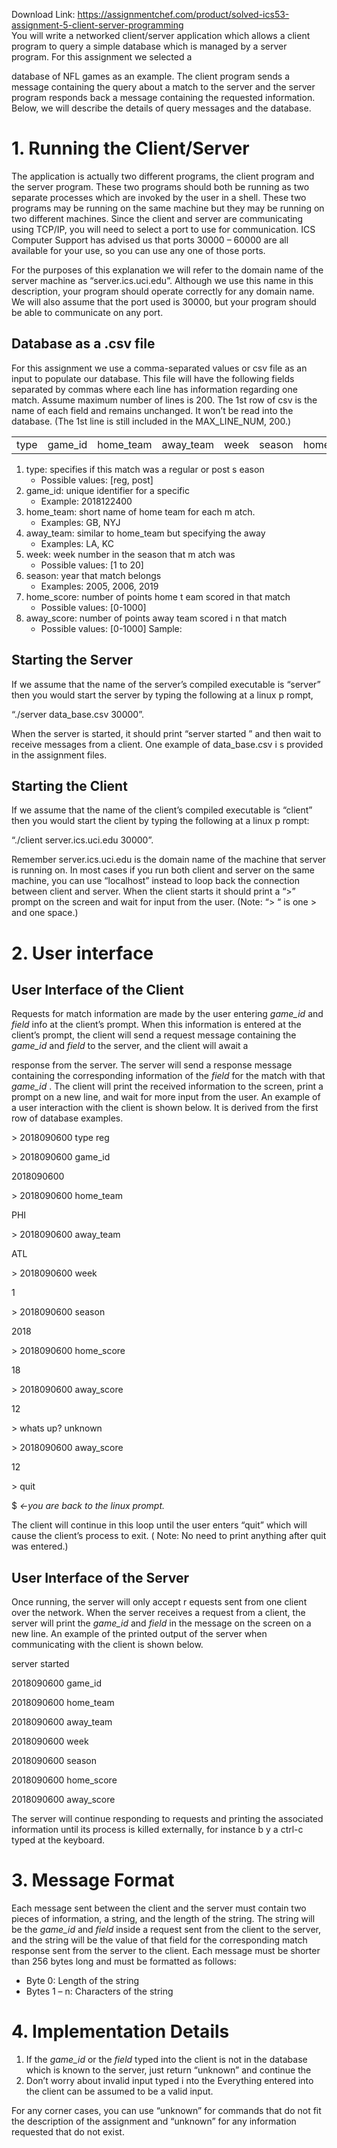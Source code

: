 Download Link: https://assignmentchef.com/product/solved-ics53-assignment-5-client-server-programming
<br>
You  will  write  a  networked  client/server  application  which  allows  a  client  program  to  query  a simple  database  which  is  managed  by  a  server  program.  For  this  assignment  we  selected  a

database  of  NFL  games  as  an  example.  The  client  program  sends  a  message  containing  the query  about  a  match  to  the  server  and  the  server  program  responds  back  a  message  containing the  requested  information.  Below,  we  will  describe  the  details  of  query  messages  and  the database.

<strong> </strong>

<h1>1.   Running  the  Client/Server</h1>

The  application  is  actually  two  different  programs,  the  client  program  and  the  server  program. These  two  programs  should  both  be  running  as  two  separate  processes  which  are  invoked  by the  user  in  a  shell.  These  two  programs  may  be  running  on  the  same  machine  but  they  may  be running  on  two  different  machines.  Since  the  client  and  server  are  communicating  using  TCP/IP, you  will  need  to  select  a  port  to  use  for  communication.  ICS  Computer  Support  has  advised  us that  ports  30000  –  60000  are  all  available  for  your  use,  so  you  can  use  any  one  of  those  ports.




For  the  purposes  of  this  explanation  we  will  refer  to  the  domain  name  of  the  server  machine  as “server.ics.uci.edu”.  Although  we  use  this  name  in  this  description,  your  program  should  operate correctly  for  any  domain  name.  We  will  also  assume  that  the  port  used  is  30000,  but  your program  should  be  able  to  communicate  on  any  port.




<h2>Database  as  a  .csv  file</h2>

For  this  assignment  we  use  a  comma-separated  values  or  csv  file  as  an  input  to  populate  our database.  This  file  will  have  the  following  fields  separated  by  commas  where  each  line  has information  regarding  one  match.  Assume  maximum  number  of  lines  is  200. The  1st  row  of  csv is  the  name  of  each  field  and  remains  unchanged.  It  won’t  be  read  into  the  database.  (The 1st  line  is  still  included  in  the  MAX_LINE_NUM,  200.)




<table width="624">

 <tbody>

  <tr>

   <td width="45">type</td>

   <td width="73">game_id</td>

   <td width="92">home_team</td>

   <td width="85">away_team</td>

   <td width="52">week</td>

   <td width="72">season</td>

   <td width="93">home_score</td>

   <td width="112">away_score</td>

  </tr>

 </tbody>

</table>




<ol>

 <li>type: specifies  if  this  match  was  a  regular  or  post s eason

  <ul>

   <li>Possible values:  [reg,  post]</li>

  </ul></li>

 <li>game_id: unique  identifier  for  a  specific

  <ul>

   <li>Example: 2018122400</li>

  </ul></li>

 <li>home_team: short  name  of  home  team  for  each m atch.

  <ul>

   <li>Examples: GB,  NYJ</li>

  </ul></li>

 <li>away_team: similar  to  home_team  but  specifying  the  away

  <ul>

   <li>Examples: LA,  KC</li>

  </ul></li>

 <li>week: week  number  in  the  season  that m atch  was

  <ul>

   <li>Possible values:  [1  to  20]</li>

  </ul></li>

 <li>season: year  that  match  belongs

  <ul>

   <li>Examples: 2005,  2006,  2019</li>

  </ul></li>

 <li>home_score: number  of  points  home t eam  scored  in  that  match

  <ul>

   <li>Possible values:  [0-1000]</li>

  </ul></li>

 <li>away_score: number  of  points  away  team  scored i n  that  match

  <ul>

   <li>Possible values:  [0-1000] Sample:</li>

  </ul></li>

</ol>







<h2>Starting  the  Server</h2>

If we       assume                that       the         name    of   the server’s                compiled           executable            is “server”          then      you        would   start     the  server  by  typing  the  following  at  a  linux p rompt,




“./server  data_base.csv  30000”.




When  the  server  is  started,  it  should  print  “server  started
”  and  then  wait  to  receive  messages from  a  client.  One  example  of  data_base.csv i s  provided  in  the  assignment  files.

<strong> </strong>

<h2>Starting  the  Client</h2>

If  we  assume  that  the  name  of  the  client’s  compiled  executable  is  “client”  then  you  would  start the  client  by  typing  the  following  at  a  linux p rompt:




“./client  server.ics.uci.edu  30000”.




Remember  server.ics.uci.edu  is  the  domain  name  of  the  machine  that  server  is  running  on.  In most  cases  if  you  run  both  client  and  server  on  the  same  machine,  you  can  use  “localhost” instead  to  loop  back  the  connection  between  client  and  server.  When  the  client  starts  it  should print  a  “&gt;”  prompt  on  the  screen  and  wait  for  input  from  the  user.  (Note:  “&gt;  “  is  one  &gt;  and  one space.)




<h1>2.   User  interface</h1>

<h2>User  Interface  of  the  Client</h2>

Requests  for  match  information  are  made  by  the  user  entering <em>game_id</em>  and <em>field</em>  info  at  the client’s  prompt.  When  this  information  is  entered  at  the  client’s  prompt,  the  client  will  send  a request  message  containing  the <em>game_id</em>  and <em>field</em>  to  the  server,  and  the  client  will  await  a

response  from  the  server.  The  server  will  send  a  response  message  containing  the corresponding  information  of  the <em>field</em>  for  the  match  with  that <em>game_id </em>.  The  client  will  print  the received  information  to  the  screen,  print  a  prompt  on  a  new  line,  and  wait  for  more  input  from the  user.  An  example  of  a  user  interaction  with  the  client  is  shown  below.  It  is  derived  from  the first  row  of  database  examples.










&gt;  2018090600  type reg

&gt;  2018090600  game_id

2018090600

&gt;  2018090600  home_team

PHI

&gt;  2018090600  away_team

ATL

&gt;  2018090600  week

1

&gt;  2018090600  season

2018

&gt;  2018090600  home_score

18

&gt;  2018090600  away_score

12

&gt;  whats  up? unknown

&gt;  2018090600  away_score

12

&gt;  quit

$ <em>←you</em> <em>  are  back  to  the  linux  prompt. </em>




The  client  will  continue  in  this  loop  until  the  user  enters  “quit”  which  will  cause  the client’s  process  to  exit. ( Note:  No  need  to  print  anything  after  quit  was  entered.)

<strong> </strong>

<h2>User  Interface  of  the  Server</h2>

Once  running,  the  server  will  only  accept r equests  sent  from  one  client  over  the network.  When  the  server  receives  a  request  from  a  client,  the  server  will  print  the<em> game_id</em>  and <em>field</em>         in  the  message  on  the  screen  on  a  new  line.  An  example  of  the  printed output  of  the  server  when  communicating  with  the  client  is  shown  below.




server  started

2018090600  game_id

2018090600  home_team

2018090600  away_team

2018090600  week

2018090600  season

2018090600  home_score

2018090600  away_score







The  server  will  continue  responding  to  requests  and  printing  the  associated  information  until  its process  is  killed  externally,  for  instance b y  a  ctrl-c  typed  at  the  keyboard.

<strong> </strong>

<h1>3.   Message  Format</h1>

Each  message  sent  between  the  client  and  the  server  must  contain  two  pieces  of  information,  a string,  and  the  length  of  the  string.  The  string  will  be  the <em>game_id </em>and<em>  field</em>  inside  a  request  sent from  the  client  to  the  server,  and  the  string  will  be  the  value  of  that  field  for  the  corresponding match  response  sent  from  the  server  to  the  client.  Each  message  must  be  shorter  than  256 bytes  long  and  must  be  formatted  as  follows:




<ul>

 <li>Byte 0:  Length  of  the  string</li>

 <li>Bytes 1  –  n:  Characters  of  the  string</li>

</ul>




<h1>4.   Implementation  Details</h1>

<ol>

 <li>If the <em>game_id</em>  or  the <em>field</em>  typed  into  the  client  is  not  in  the  database  which  is  known  to  the server,  just  return  “unknown”  and  continue  the</li>

 <li>Don’t worry  about  invalid  input  typed i nto  the    Everything  entered  into the  client  can  be  assumed  to  be  a  valid  input.</li>

</ol>

For  any  corner  cases,  you  can  use  “unknown”  for  commands  that  do  not  fit  the  description  of  the assignment  and  “unknown”  for  any  information  requested  that  do  not  exist.